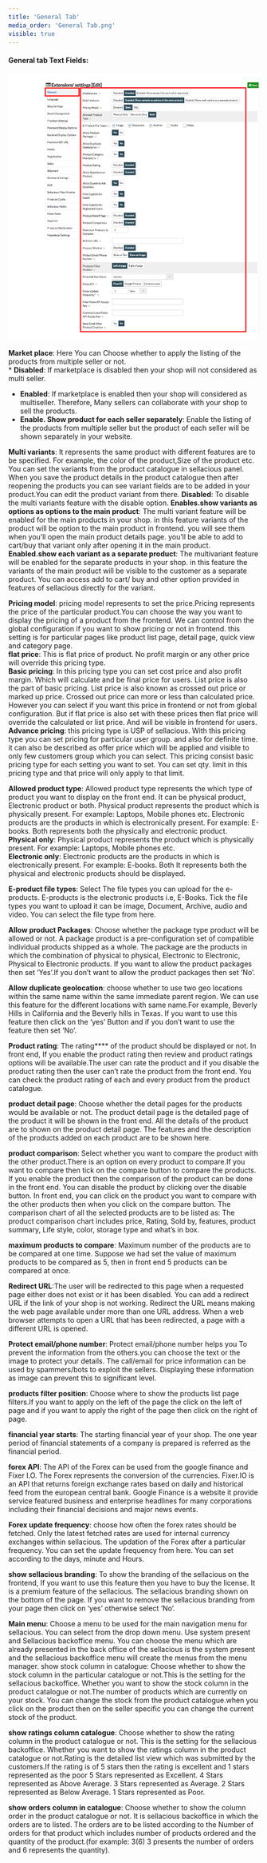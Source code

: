 ```yaml
---
title: 'General Tab'
media_order: 'General Tab.png'
visible: true
---
```


#### **General tab Text Fields:**

![](General%20Tab.png)

**Market place**: Here You can Choose whether to apply the listing of the products from multiple seller or not.<br> * **Disabled**: If marketplace is disabled then your shop will not considered as multi seller.<br>
* **Enabled**: If marketplace is enabled then your shop will considered as multiseller. Therefore, Many sellers can     collaborate with your shop to sell the products.<br>
* **Enable. Show product for each seller separately**: Enable the listing of the products from multiple seller but the product of each seller will be shown separately in your website.

**Multi variants**: It represents the same product with different features are to be specified. For example, the color of the product,Size of the product etc. You can set the variants from the product catalogue in sellacious panel. When you save the product details in the product catalogue then after reopening the products you can see variant fields are to be added in your product.You can edit the product variant from there.
**Disabled**:  To disable the multi variants feature with the disable option.
**Enables.show variants as options as options to the main product**: The multi variant feature will be enabled for the main products in your shop. in this feature variants of the product will be option to the main product in frontend. you will see them when you’ll open the main product details page. you’ll be able to add to cart/buy that variant only after opening it in the main product.
**Enabled.show each variant as a separate product**:  The multivariant feature will be enabled for the separate products in your shop. in this feature the variants of the main product will be visible to the customer as a separate product. You can access add to cart/ buy and other option provided in features of sellacious directly for the variant. 

**Pricing model**: pricing model represents to set the price.Pricing represents the price of the particular product.You can choose the way you want to display the pricing of a product from the frontend. We can control from  the global configuration if you want to show pricing or not in frontend. this setting is for particular pages like product list page, detail page, quick view and category page. 
<br>**flat price**: This is flat price of product. No profit margin or any other price will override this pricing type.
<br>**Basic pricing**: In this pricing type you can set cost price and also profit margin. Which will calculate and be final price for users. List price is also the part of basic pricing. List price is also known as crossed out price or marked up price. Crossed out price can more or less than calculated price. However you can select if you want this price in frontend or not from global configuration. 
But if flat price is also set with these prices then flat price will override the calculated or list price. And will be visible in frontend for users. 
<br>**Advance pricing**: this pricing type is USP of sellacious. With this pricing type you can set pricing for particular user group. and also for definite time. it can also be described as offer price which will be applied and visible to only few customers group which you can select. This pricing consist basic pricing type for each setting you want to set. You can set qty. limit in this pricing type and that price will only apply to that limit. 

**Allowed product type**: Allowed product type represents the which type of product you want to display on the front end. It can be physical product, Electronic product or both. Physical product represents the product which is physically present. For example: Laptops, Mobile phones etc. Electronic products are the products in which is electronically present. For example: E-books. Both represents both the physically and electronic product.
<br>**Physical only**: Physical product represents the product which is physically present. For example: Laptops, Mobile phones etc. 
<br>**Electronic only**:  Electronic products are the products in which is electronically present. For example: E-books. 
Both It represents both the physical and electronic products should be displayed.

**E-product file types**: Select The file types you can upload for the e-products. E-products is the electronic products i.e, E-Books. Tick the file types you want to upload it can be image, Document, Archive, audio and video. You can select the file type from here.

**Allow product Packages**:  Choose whether the package type product will be allowed or not. A package product is a pre-configuration set of compatible individual products shipped as a whole. The package are the products in which the combination of physical to physical, Electronic to Electronic, Physical to Electronic products. If you want to allow the product packages then set ‘Yes’.If you don’t want to allow the product packages then set ‘No’.

**Allow duplicate geolocation**: choose whether to use two geo locations within the same name within the same immediate parent region. We can use this feature for the different locations with same name.For example, Beverly Hills in California and the Beverly hills in Texas. If you want to use this feature then click on the ‘yes’ Button and if you don’t want to use the feature then set ‘No’. 

**Product rating**: The rating**** of the product should be displayed or not. In front end, If you enable the product rating then review and product ratings options will be available.The user can rate the product and if you disable the product rating then the user can’t rate the product from the front end. You can check the product rating of each and every product from the product catalogue.

**product detail page**: Choose whether the detail pages for the products would be available or not. The product detail page is the detailed page of the product it will be shown in the front end. All the details of the product are to shown on the product detail page. The features and the description of the products added on each product are to be shown here.

**product comparison**: Select whether you want to compare the product with the other product.There is an option on every product to compare.If you want to compare then tick on the compare button to compare the products. If you enable the product then the comparison of the product can be done in the front end. You can disable the product by clicking over the disable button. In front end, you can click on the product you want to compare with the other products then when you click on the compare button. The comparison chart of all the selected products are to be listed as: The product comparison chart includes price, Rating, Sold by, features, product summary, Life style, color, storage type and what’s in box.

**maximum products to compare**: Maximum number of the products are to be compared at one time. Suppose we had set the value of maximum products to be compared as 5, then in front end 5 products can be compared at once.

**Redirect URL**:The user  will be redirected to this page when a requested page either does not exist or it has been disabled. You can add a redirect URL if the link of your shop is not working. Redirect the URL means making the web page available under more than one URL address. When a web browser attempts to open a URL that has been redirected, a page with a different URL is opened.

**Protect email/phone number**: Protect email/phone number helps you To prevent the information from the others.you can choose the text or the image to protect your details. The call/email for price information can be used by spammers/bots to exploit the sellers. Displaying these information as image can prevent this to significant level.

**products filter position**: Choose where to show the products list page filters.If you want to apply on the left of the page the click on the left of page and if you want to apply the right of the page then click on the right of page.

**financial year starts**: The starting financial year of your shop. The one year period of financial statements of a company is prepared is referred as the financial period.

**forex API**: The API of the Forex can be used from  the google finance and Fixer I.O. The Forex represents the conversion of the currencies. Fixer.IO is an API that returns foreign exchange rates based on daily and historical feed from the european central bank. Google Finance is a website it provide service featured business and enterprise headlines for many corporations including their financial decisions and major news events.

**Forex update frequency**: choose how often the forex rates should be fetched. Only the latest fetched rates are used for internal currency exchanges within sellacious. The updation of the Forex after a particular frequency. You can set the update frequency from here. You can set according to the days, minute and Hours.

**show sellacious branding**: To show the branding of the sellacious on the frontend, If you want to use this feature then you have to buy the license. It is a premium feature of the sellacious. The sellacious branding shown on the bottom of the page. If you want to remove the sellacious branding from your page then click on ‘yes’ otherwise select ‘No’.

**Main menu**: Choose a menu to be used for the main navigation menu for sellacious. You can select from the drop down menu. Use system present and Sellacious backoffice menu. You can choose the menu which are already presented in the back office of the sellacious is the system present and the sellacious backoffice menu will create the menus from the menu manager.
show stock column in catalogue: Choose whether to show the stock column in the particular catalogue or not.This is the setting for the sellacious backoffice. Whether you want to show the stock column in the product catalogue or not.The number of products which are currently on your stock. You can change the stock from the product catalogue.when you click on the product then on the seller specific you can change the current stock of the product.

**show ratings column catalogue**: Choose whether to show the rating column in the product catalogue or not. This is the setting for the sellacious backoffice. Whether you want to show the ratings column in the product catalogue or not.Rating is the detailed list view which was submitted by the customers.If the rating is of 5 stars then the rating is excellent and 1 stars represented as the poor
 5 Stars represented as Excellent.
 4 Stars represented as Above Average.
 3 Stars represented as Average.
 2 Stars represented as Below Average.
 1 Stars represented as Poor.
 
**show orders column in catalogue**: Choose whether to show the column order in the product catalogue or not. It is sellacious backoffice in which the orders are to listed. The orders are to be listed according to the Number of orders for that product which includes number of products ordered and the quantity of the product.(for example: 3(6) 3 presents the number of orders and 6 represents the quantity).
